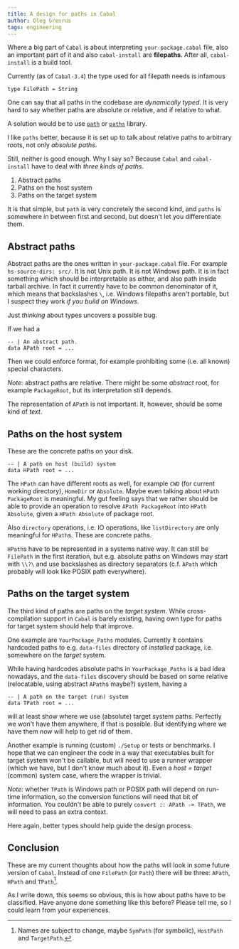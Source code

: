 ```yaml
---
title: A design for paths in Cabal
author: Oleg Grenrus
tags: engineering
---
```


Where a big part of `Cabal` is about interpreting `your-package.cabal`
file, also an important part of it and also `cabal-install` are **filepaths**.
After all, `cabal-install` is a build tool.

Currently (as of `Cabal-3.4`) the type used for all filepath needs is infamous

```
type FilePath = String
```

One can say that all paths in the codebase are *dynamically typed*.
It is very hard to say whether paths are absolute or relative,
and if relative to what.

A solution would be to use
[`path`](https://hackage.haskell.org/package/path) or
[`paths`](https://hackage.haskell.org/package/paths) library.

I like `paths` better, because it is set up to talk about relative paths
to arbitrary roots, not only *absolute paths*.

Still, neither is good enough. Why I say so?
Because `Cabal` and `cabal-install` have to deal with *three kinds of paths*.

1. Abstract paths
2. Paths on the host system
3. Paths on the target system

It is that simple, but `path` is very concretely the second kind,
and `paths` is somewhere in between first and second, but doesn't
let you differentiate them.

Abstract paths
--------------

Abstract paths are the ones written in `your-package.cabal` file.
For example `hs-source-dirs: src/`.
It is not Unix path. It is not Windows path. It is in fact something
which should be interpretable as either, and also path inside tarball archive.
In fact it currently have to be common denominator of it,
which means that backslashes `\`, i.e. Windows filepaths aren't portable,
but I suspect they work *if you build on Windows*.

Just *thinking* about types uncovers a possible bug.

If we had a 

```
-- | An abstract path.
data APath root = ...
```

Then we could enforce format, for example prohibiting some (i.e. all known)
special characters.

*Note:* abstract paths are relative. There might be some *abstract* root,
for example `PackageRoot`, but its interpretation still depends.

The representation of `APath` is not important. It, however, should be some kind of *text*.


Paths on the host system
------------------------

These are the concrete paths on your disk.

```
-- | A path on host (build) system
data HPath root = ...
```

The `HPath` can have different roots as well, for example `CWD` (for current working directory),
`HomeDir` or `Absolute`.
Maybe even talking about `HPath PackageRoot` is meaningful.
My gut feeling says that we rather should be able to provide
an operation to resolve `APath PackageRoot` into `HPath Absolute`,
given a `HPath Absolute` of package root.

Also `directory` operations, i.e. IO operations, like `listDirectory` are only meaningful for `HPath`s.
These are concrete paths.

`HPath`s have to be represented in a systems native way.
It can still be `FilePath` in the first iteration,
but e.g. absolute paths on Windows may start with `\\?\` and use backslashes
as directory separators (c.f. `APath` which probably will look like POSIX path everywhere).

Paths on the target system
--------------------------

The third kind of paths are paths on the *target system*.
While cross-compilation support in `Cabal` is barely existing,
having own type for paths for target system should help that improve.

One example are `YourPackage_Paths` modules.
Currently it contains hardcoded paths to e.g. `data-files` directory
of *installed* package, i.e. somewhere on the *target* system.

While having hardcodes absolute paths in `YourPackage_Paths` is a bad idea nowadays, and the `data-files` discovery should be based on some relative (relocatable, using abstract `APath`s maybe?) system,
having a

```
-- | A path on the target (run) system
data TPath root = ...
```

will at least show where we use (absolute) target system paths.
Perfectly we won't have them anywhere, if that is possible.
But identifying where we have them *now* will help to get rid of them.

Another example is running (custom) `./Setup` or tests or benchmarks.
I hope that we can engineer the code in a way that executables built
for target system won't be callable, but will need to use a runner
wrapper (which we have, but I don't know much about it).
Even a *host = target* (common) system case, where the wrapper is trivial.

*Note:* whether `TPath` is Windows path or POSIX path will depend on run-time information, so the conversion functions will need that bit of information.
You couldn't be able to purely `convert :: APath -> TPath`, we will need to pass an extra context.

Here again, better types should help guide the design process.

Conclusion
----------

These are my current thoughts about how the paths will look in some future version of `Cabal`.
Instead of one `FilePath` (or `Path`) there will be three: `APath`, `HPath` and `TPath`[^naming].

As I write down, this seems so obvious, this is how about paths have to be classified.
Have anyone done something like this before?
Please tell me, so I could learn from your experiences.

[^naming]: Names are subject to change, maybe `SymPath` (for symbolic), `HostPath` and `TargetPath`.
